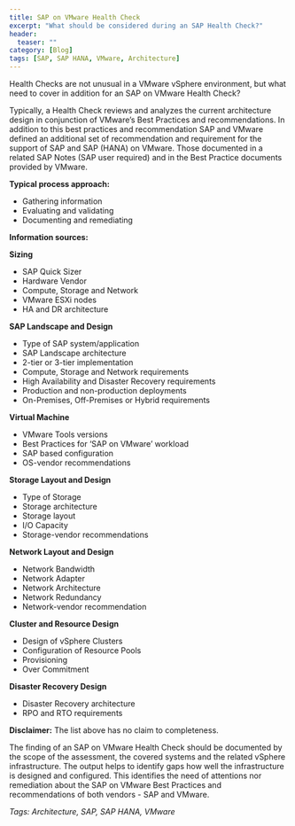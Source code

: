 ```yaml
---
title: SAP on VMware Health Check
excerpt: "What should be considered during an SAP Health Check?"
header:
  teaser: ""
category: [Blog]
tags: [SAP, SAP HANA, VMware, Architecture]
---
```


Health Checks are not unusual in a VMware vSphere environment, but what need to cover in addition for an SAP on VMware Health Check?

Typically, a Health Check reviews and analyzes the current architecture design in conjunction of VMware’s Best Practices and recommendations. In addition to this best practices and recommendation SAP and VMware defined an additional set of recommendation and requirement for the support of SAP and SAP (HANA) on VMware. Those documented in a related SAP Notes (SAP user required) and in the Best Practice documents provided by VMware.

**Typical process approach:**
* Gathering information
* Evaluating and validating
* Documenting and remediating

**Information sources:**

**Sizing**
* SAP Quick Sizer
* Hardware Vendor
* Compute, Storage and Network
* VMware ESXi nodes
* HA and DR architecture

**SAP Landscape and Design**
*	Type of SAP system/application
* SAP Landscape architecture  
* 2-tier or 3-tier implementation
* Compute, Storage and Network requirements
* High Availability and Disaster Recovery requirements
* Production and non-production deployments
* On-Premises, Off-Premises or Hybrid requirements

**Virtual Machine**
* VMware Tools versions
* Best Practices for ‘SAP on VMware’ workload
* SAP based configuration
* OS-vendor recommendations

**Storage Layout and Design**
*	Type of Storage
*	Storage architecture
*	Storage layout
*	I/O Capacity
*	Storage-vendor recommendations

**Network Layout and Design**
*	Network Bandwidth
*	Network Adapter
*	Network Architecture
*	Network Redundancy
*	Network-vendor recommendation

**Cluster and Resource Design**
* Design of vSphere Clusters
* Configuration of Resource Pools
* Provisioning
* Over Commitment

**Disaster Recovery Design**
* Disaster Recovery architecture
* RPO and RTO requirements

**Disclaimer:** The list above has no claim to completeness.

The finding of an SAP on VMware Health Check should be documented by the scope of the assessment, the covered systems and the related vSphere infrastructure. The output helps to identify gaps how well the infrastructure is designed and configured. This identifies the need of attentions nor remediation about the SAP on VMware Best Practices and recommendations of both vendors - SAP and VMware.

*Tags: Architecture, SAP, SAP HANA, VMware*
